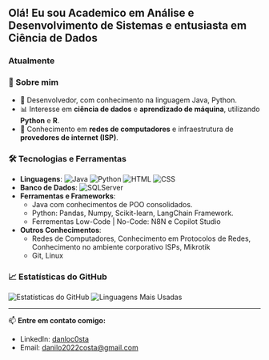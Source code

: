 ## Olá! Eu sou Academico em Análise e Desenvolvimento de Sistemas e entusiasta em Ciência de Dados 

### Atualmente 

### 🚀 Sobre mim
- 🔹 Desenvolvedor, com conhecimento na linguagem Java, Python.
- 📊 Interesse em **ciência de dados** e **aprendizado de máquina**, utilizando **Python** e **R**.
- 📡 Conhecimento em **redes de computadores** e infraestrutura de **provedores de internet (ISP)**.

### 🛠️ Tecnologias e Ferramentas

- **Linguagens**: ![Java](https://img.shields.io/badge/Java-%23ED8B00.svg?style=for-the-badge&logo=openjdk&logoColor=white) ![Python](https://img.shields.io/badge/Python-%2314354C.svg?style=for-the-badge&logo=python&logoColor=white) ![HTML](https://img.shields.io/badge/HTML5-%23E34F26.svg?style=for-the-badge&logo=html5&logoColor=white) ![CSS](https://img.shields.io/badge/CSS3-%231572B6.svg?style=for-the-badge&logo=css3&logoColor=white)
- **Banco de Dados**: ![SQLServer](https://img.shields.io/badge/SQL%20Server-%23CC2927.svg?style=for-the-badge&logo=microsoftsqlserver&logoColor=white)
- **Ferramentas e Frameworks**:
  - Java com conhecimentos de POO consolidados.
  - Python: Pandas, Numpy, Scikit-learn, LangChain Framework.
  - Ferrementas Low-Code | No-Code: N8N e Copilot Studio
- **Outros Conhecimentos**: 
  - Redes de Computadores, Conhecimento em Protocolos de Redes, Conhecimento no ambiente corporativo ISPs, Mikrotik
  - Git, Linux

### 📈 Estatísticas do GitHub

![Estatísticas do GitHub](https://github-readme-stats.vercel.app/api?username=Dxnilohecra&show_icons=true&theme=tokyonight)
![Linguagens Mais Usadas](https://github-readme-stats.vercel.app/api/top-langs/?username=Dxnilohecra&layout=compact&theme=tokyonight)

---

📫 **Entre em contato comigo:**
- LinkedIn: [danloc0sta](https://www.linkedin.com/in/danloc0sta/)
- Email: [danilo2022costa@gmail.com](mailto:danilo2022costa@gmail.com)
